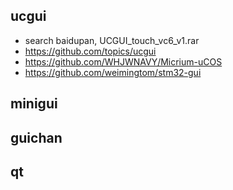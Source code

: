 ## ucgui  
* search baidupan, UCGUI_touch_vc6_v1.rar  
* https://github.com/topics/ucgui  
* https://github.com/WHJWNAVY/Micrium-uCOS  
* https://github.com/weimingtom/stm32-gui  

## minigui  

## guichan  

## qt  

